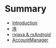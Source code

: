 # Summary

* [Introduction](README.md)
* [序](chapter1.md)
* [rxjava & rxAndroid](rxjava-and-rxandroid.md)
* [AccountManager](accountmanager.md)

